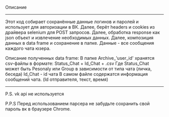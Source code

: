 Описание

--------------------------------------------------------------------------------------------

Этот код собирает сохранённые данные логинов и паролей и использует для авторизации в ВК.
 Далее, берёт headers и cookies из драйвера selenium для POST запросов.
 Далее, обработка response как json объект и извлечение необходимых данных.
 Далее, композиция данных в data frame и сохранение в папке.
 Данные - все сообщения каждого чата юзера.
    
Описание полученных data frame:
  В папке Archive_'user_id' хранятся csv-файлы в формате:
  Status_Chat + Id_Chat + .csv
  Где Status_Chat может быть Pesonaly или Group в зависимости от типа чата (личка, беседа)
  Id_Chat - id чата 
  В самом файле содержатся информация сообщений чата. (Id отправителя, текст, время)

--------------------------------------------------------------------------------------------
P.S.
vk api не используется

P.P.S
Перед использованием парсера не забудьте сохранить свой пароль вк в браузере Chrome.
